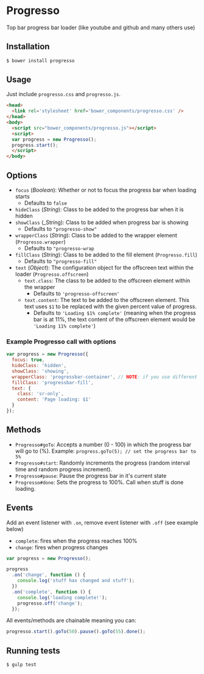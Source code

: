 # Progresso
Top bar progress bar loader (like youtube and github and many others use)

## Installation
```bash
$ bower install progresso
```

## Usage
Just include `progresso.css` and `progresso.js`.

```html
<head>
  <link rel='stylesheet' href='bower_components/progresso.css' />
</head>
<body>
  <script src="bower_components/progresso.js"></script>
  <script>
  var progress = new Progresso();
  progress.start();
  </script>
</body>
```

## Options
* `focus` (_Boolean_): Whether or not to focus the progress bar when loading starts
  * Defaults to `false`
* `hideClass` (_String_): Class to be added to the progress bar when it is hidden
* `showClass` (_String): Class to be added when progress bar is showing
  * Defaults to `"progresso-show"`
* `wrapperClass` (_String_): Class to be added to the wrapper element (`Progresso.wrapper`)
  * Defaults to `"progresso-wrap`
* `fillClass` (_String_): Class to be added to the fill element (`Progresso.fill`)
  * Defaults to `"progresso-fill"`
* `text` (_Object_): The configuration object for the offscreen text within the loader (`Progresso.offscreen`)
  * `text.class`: The class to be added to the offscreen element within the wrapper
    * Defaults to `'progresso-offscreen'`
  * `text.content`: The text to be added to the offscreen element.  This text uses `$1` to be replaced with the given percent value of progress.
    * Defaults to `'Loading $1% complete'` (meaning when the progress bar is at 11%, the text content of the offscreen element would be `'Loading 11% complete'`)

### Example Progresso call with options

```js
var progress = new Progresso({
  focus: true,
  hideClass: 'hidden',
  showClass: 'showing',
  wrapperClass: 'progressbar-container', // NOTE: if you use different classes, you'll have to roll your own css or edit progresso.css
  fillClass: 'progressbar-fill',
  text: {
    class: 'sr-only',
    content: 'Page loading: $1'
  }
});
```


## Methods
* `Progresso#goTo`: Accepts a number (0 - 100) in which the progress bar will go to (%). Example: `progress.goTo(5); // set the progress bar to 5%`
* `Progresso#start`: Randomly increments the progress (random interval time and random progress increment).
* `Progresso#pause`: Pause the progress bar in it's current state
* `Progresso#done`: Sets the progress to 100%.  Call when stuff is done loading.

## Events
Add an event listener with `.on`, remove event listener with `.off` (see example below)
* `complete`: fires when the progress reaches 100%
* `change`: fires when progress changes

```js
var progress = new Progresso();

progress
  .on('change', function () {
    console.log('stuff has changed and stuff');
  })
  .on('complete', function () {
    console.log('loading complete!');
    progresso.off('change');
  });
```

All events/methods are chainable meaning you can:
```js
progresso.start().goTo(50).pause().goTo(55).done();
```

## Running tests
```bash
$ gulp test
```
